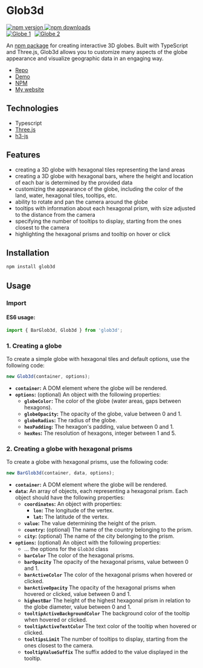 # Glob3d

<div>
  <a href="https://www.npmjs.com/package/glob3d">
    <img src="https://img.shields.io/npm/v/glob3d.svg" alt="npm version" />
  </a>
  <a href="https://www.npmjs.com/package/glob3d">
    <img src="https://img.shields.io/npm/dt/glob3d.svg" alt="npm downloads" />
  </a>
</div>

<div style="display: flex; gap: 10px">
  <a href="https://jchojna.github.io/glob3d-app/">
    <img src="https://jchojna.github.io/glob3d-app/screenshots/globe_1.jpg" alt="Globe 1" />
  </a>
  <a href="https://jchojna.github.io/glob3d-app/">
    <img src="https://jchojna.github.io/glob3d-app/screenshots/globe_2.jpg" alt="Globe 2" />
  </a>
</div>

An [npm package](https://www.npmjs.com/package/glob3d) for creating interactive 3D globes. Built with TypeScript and Three.js, Glob3d allows you to customize many aspects of the globe appearance and visualize geographic data in an engaging way.

- [Repo](https://github.com/jchojna/glob3d)
- [Demo](https://jchojna.github.io/glob3d-app/)
- [NPM](https://www.npmjs.com/package/glob3d)
- [My website](https://jakubchojna.pl/)

## Technologies

- Typescript
- [Three.js](https://threejs.org/)
- [h3-js](https://github.com/uber/h3-js)

## Features

- creating a 3D globe with hexagonal tiles representing the land areas
- creating a 3D globe with hexagonal bars, where the height and location of each bar is determined by the provided data
- customizing the appearance of the globe, including the color of the land, water, hexagonal tiles, tooltips, etc.
- ability to rotate and pan the camera around the globe
- tooltips with information about each hexagonal prism, with size adjusted to the distance from the camera
- specifying the number of tooltips to display, starting from the ones closest to the camera
- highlighting the hexagonal prisms and tooltip on hover or click

## Installation

```bash
npm install glob3d
```

## Usage

### Import

#### ES6 usage:

```js
import { BarGlob3d, Glob3d } from 'glob3d';
```

### 1. Creating a globe

To create a simple globe with hexagonal tiles and default options, use the following code:

```js
new Glob3d(container, options);
```

- **`container`:** A DOM element where the globe will be rendered.
- **`options`:** (optional) An object with the following properties:
  - **`globeColor`:** The color of the globe (water areas, gaps between hexagons).
  - **`globeOpacity`:** The opacity of the globe, value between 0 and 1.
  - **`globeRadius`:** The radius of the globe.
  - **`hexPadding`:** The hexagon's padding, value between 0 and 1.
  - **`hexRes`:** The resolution of hexagons, integer between 1 and 5.

### 2. Creating a globe with hexagonal prisms

To create a globe with hexagonal prisms, use the following code:

```js
new BarGlob3d(container, data, options);
```

- **`container`:** A DOM element where the globe will be rendered.
- **`data`:** An array of objects, each representing a hexagonal prism. Each object should have the following properties:
  - **`coordinates`:** An object with properties:
    - **`lon`:** The longitude of the vertex.
    - **`lat`:** The latitude of the vertex.
  - **`value`:** The value determining the height of the prism.
  - **`country`:** (optional) The name of the country belonging to the prism.
  - **`city`:** (optional) The name of the city belonging to the prism.
- **`options`:** (optional) An object with the following properties:
  - ... the options for the `Glob3d` class
  - **`barColor`** The color of the hexagonal prisms.
  - **`barOpacity`** The opacity of the hexagonal prisms, value between 0 and 1.
  - **`barActiveColor`** The color of the hexagonal prisms when hovered or clicked.
  - **`barActiveOpacity`** The opacity of the hexagonal prisms when hovered or clicked, value between 0 and 1.
  - **`highestBar`** The height of the highest hexagonal prism in relation to the globe diameter, value between 0 and 1.
  - **`tooltipActiveBackgroundColor`** The background color of the tooltip when hovered or clicked.
  - **`tooltipActiveTextColor`** The text color of the tooltip when hovered or clicked.
  - **`tooltipsLimit`** The number of tooltips to display, starting from the ones closest to the camera.
  - **`tooltipValueSuffix`** The suffix added to the value displayed in the tooltip.
